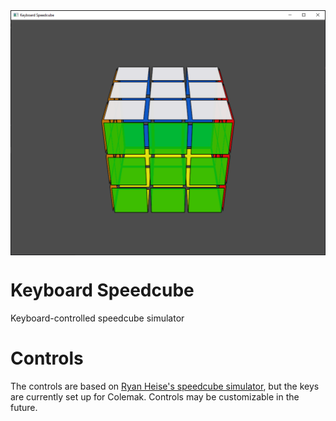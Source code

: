 <img align="center" src="img/screenshot.png" alt="Screenshot of a solved Rubik's cube">

# Keyboard Speedcube

Keyboard-controlled speedcube simulator

# Controls

The controls are based on [Ryan Heise's speedcube simulator](https://www.ryanheise.com/cube/speed.html), but the keys are currently set up for Colemak. Controls may be customizable in the future.
